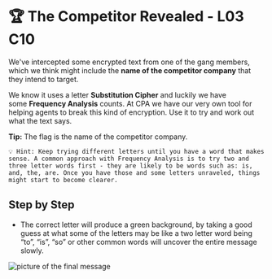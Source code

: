 # 🏆 The Competitor Revealed - L03 C10

We've intercepted some encrypted text from one of the gang members, which we think might include the **name of the competitor company** that they intend to target.

We know it uses a letter **Substitution Cipher** and luckily we have some **Frequency Analysis** counts. At CPA we have our very own tool for helping agents to break this kind of encryption. Use it to try and work out what the text says.

**Tip:** The flag is the name of the competitor company.

```
💡 Hint: Keep trying different letters until you have a word that makes sense. A common approach with Frequency Analysis is to try two and three letter words first - they are likely to be words such as: is, and, the, are. Once you have those and some letters unraveled, things might start to become clearer.
```

## Step by Step

- The correct letter will produce a green background, by taking a good guess at what some of the letters may be like a two letter word being “to”, “is”, “so” or other common words will uncover the entire message slowly.

![picture of the final message](assets/thecompetitorrevealed1.jpg)
